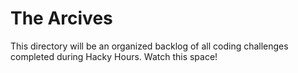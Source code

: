# The Arcives

This directory will be an organized backlog of all coding challenges completed during Hacky Hours. Watch this space!